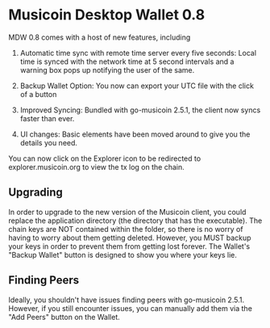 # Musicoin Desktop Wallet 0.8

MDW 0.8 comes with a host of new features, including

1. Automatic time sync with remote time server every five seconds: Local time is synced with the network time at 5 second intervals and a warning box pops up notifying the user of the same.

2. Backup Wallet Option: You now can export your UTC file with the click of a button

3. Improved Syncing: Bundled with go-musicoin 2.5.1, the client now syncs faster than ever.

4. UI changes: Basic elements have been moved around to give you the details you need.

You can now click on the Explorer icon to be redirected to explorer.musicoin.org to view the tx log on the chain.

## Upgrading

In order to upgrade to the new version of the Musicoin client, you could replace the application directory (the directory that has the executable). The chain keys are NOT contained within the folder, so there is no worry of having to worry about them getting deleted. However, you MUST backup your keys in order to prevent them from getting lost forever. The Wallet's "Backup Wallet" button is designed to show you where your keys lie.

## Finding Peers

Ideally, you shouldn't have issues finding peers with go-musicoin 2.5.1. However, if you still encounter issues, you can manually add them via the "Add Peers" button on the Wallet.
